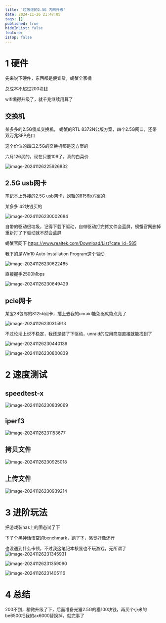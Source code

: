 ```yaml
---
title: '垃圾佬的2.5G 内网升级'
date: 2024-11-26 21:47:05
tags: []
published: true
hideInList: false
feature: 
isTop: false
---
```





# 1 硬件

先来说下硬件，东西都是便宜货，螃蟹全家桶

总成本不超过200块钱

wifi懒得升级了，就千兆继续用算了



## 交换机

某多多的2.5G傻瓜交换机， 螃蟹的RTL 8372N公版方案，四个2.5G网口，还带双万兆SFP光口

这个价位的四口2.5G的交换机都是这方案的

六月126买的，现在只要109了，真的白菜价

![image-20241126225926832](https://s3.qklg.net/img/qbGXJUo.png)



## 2.5G usb网卡

笔记本上外接的2.5G usb网卡，螃蟹的8156b方案的

某多多 42块钱买的

![image-20241126230002684](https://s3.qklg.net/img/WMV0VMP.png)

自带的驱动很垃圾，记得下载下驱动，自带驱动打完拷文件会蓝屏，螃蟹官网删掉重新打了下驱动就不然会蓝屏

螃蟹官网下 https://www.realtek.com/Download/List?cate_id=585

我下的是Win10 Auto Installation Program这个驱动

![image-20241126230622485](https://s3.qklg.net/img/kLgy1Rc.png)



直接握手2500Mbps

![image-20241126230649429](https://s3.qklg.net/img/MLx05Ox.png)







## pcie网卡

某宝28包邮的8125b网卡，插上去我的unraid能免驱就能点亮了





![image-20241126230315913](https://s3.qklg.net/img/25Tv1cS.png)

不过论坛上说不稳定，我还是装了下驱动，unraid的应用商店直接就能找到了

![image-20241126230440139](https://s3.qklg.net/img/V8zaQAE.png)

![image-20241126230800839](https://s3.qklg.net/img/DED3pOG.png)



# 2 速度测试

## speedtest-x

![image-20241126230839069](https://s3.qklg.net/img/26I6uHO.png)

## iperf3

![image-20241126231153677](https://s3.qklg.net/img/zzXEEz1.png)

## 拷贝文件

![image-20241126230925018](https://s3.qklg.net/img/2sg4hfQ.png)

## 上传文件

![image-20241126230939214](https://s3.qklg.net/img/wUUuWTq.png)



# 3 进阶玩法

把游戏装nas上的固态试了下

下了个黑神话悟空的benchmark，跑了下，感觉好像还行

也没遇到什么卡顿，不过我这笔记本核显也不玩游戏，无所谓了![image-20241126231345931](https://s3.qklg.net/img/ZvQaana.png)

![image-20241126231359090](https://s3.qklg.net/img/8nURL5z.png)

![image-20241126231405116](https://s3.qklg.net/img/qpZTKHw.png)



# 4 总结

200不到，稍微升级了下，后面准备光猫2.5G的猫100块钱，再买个小米的be6500把我的ax6000替换掉，就完事了

